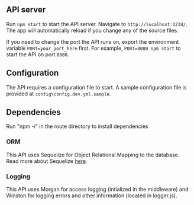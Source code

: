 ## API server

Run `npm start` to start the API server. Navigate to `http://localhost:1234/`. The app will automatically reload if you change any of the source files.

If you need to change the port the API runs on, export the environment variable `PORT=your_port_here` first.  For example, `PORT=8080 npm start`
 to start the API on port `8080`.

## Configuration

The API requires a configuration file to start.  A sample configuration file is provided at `config\config.dev.yml.sample`.

## Dependencies

Run "npm -i" in the route directory to install dependencies 

### ORM
This API uses Sequelize for Object Relational Mapping to the database.  Read more about Sequelize [here](https://www.npmjs.com/package/sequelize#documentation).

### Logging
This API uses Morgan for access logging (intialized in the middleware) and Winston for logging errors and other information (located in logger.js).